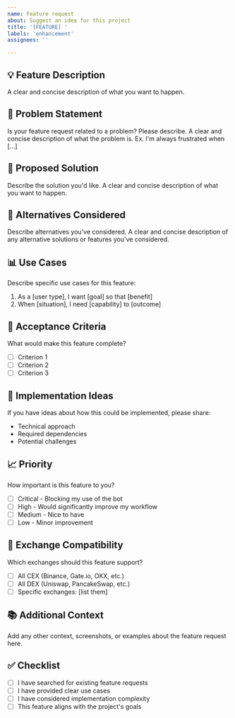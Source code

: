 ```yaml
---
name: Feature request
about: Suggest an idea for this project
title: '[FEATURE] '
labels: 'enhancement'
assignees: ''

---
```


## 💡 Feature Description
A clear and concise description of what you want to happen.

## 🤔 Problem Statement
Is your feature request related to a problem? Please describe.
A clear and concise description of what the problem is. Ex. I'm always frustrated when [...]

## 💭 Proposed Solution
Describe the solution you'd like.
A clear and concise description of what you want to happen.

## 🔄 Alternatives Considered
Describe alternatives you've considered.
A clear and concise description of any alternative solutions or features you've considered.

## 📊 Use Cases
Describe specific use cases for this feature:
1. As a [user type], I want [goal] so that [benefit]
2. When [situation], I need [capability] to [outcome]

## 🎯 Acceptance Criteria
What would make this feature complete?
- [ ] Criterion 1
- [ ] Criterion 2
- [ ] Criterion 3

## 🔧 Implementation Ideas
If you have ideas about how this could be implemented, please share:
- Technical approach
- Required dependencies
- Potential challenges

## 📈 Priority
How important is this feature to you?
- [ ] Critical - Blocking my use of the bot
- [ ] High - Would significantly improve my workflow
- [ ] Medium - Nice to have
- [ ] Low - Minor improvement

## 🏢 Exchange Compatibility
Which exchanges should this feature support?
- [ ] All CEX (Binance, Gate.io, OKX, etc.)
- [ ] All DEX (Uniswap, PancakeSwap, etc.)
- [ ] Specific exchanges: [list them]

## 📚 Additional Context
Add any other context, screenshots, or examples about the feature request here.

## ✅ Checklist
- [ ] I have searched for existing feature requests
- [ ] I have provided clear use cases
- [ ] I have considered implementation complexity
- [ ] This feature aligns with the project's goals 